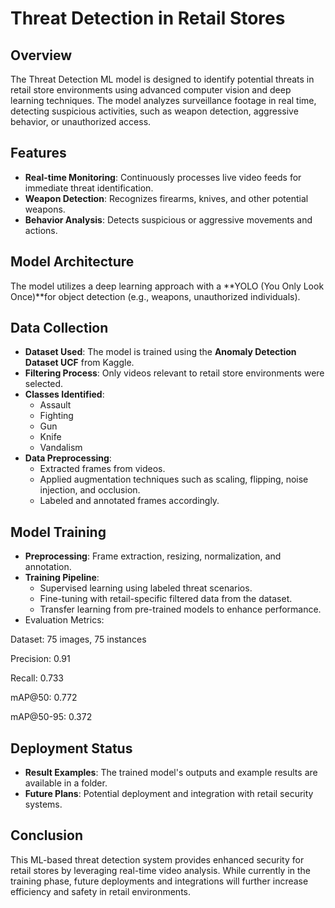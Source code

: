 # Threat Detection in Retail Stores

## Overview
The Threat Detection ML model is designed to identify potential threats in retail store environments using advanced computer vision and deep learning techniques. The model analyzes surveillance footage in real time, detecting suspicious activities, such as weapon detection, aggressive behavior, or unauthorized access.

## Features
- **Real-time Monitoring**: Continuously processes live video feeds for immediate threat identification.
- **Weapon Detection**: Recognizes firearms, knives, and other potential weapons.
- **Behavior Analysis**: Detects suspicious or aggressive movements and actions.

## Model Architecture
The model utilizes a deep learning approach with a **YOLO (You Only Look Once)**for object detection (e.g., weapons, unauthorized individuals).

## Data Collection
- **Dataset Used**: The model is trained using the **Anomaly Detection Dataset UCF** from Kaggle.
- **Filtering Process**: Only videos relevant to retail store environments were selected.
- **Classes Identified**:
  - Assault
  - Fighting
  - Gun
  - Knife
  - Vandalism
- **Data Preprocessing**:
  - Extracted frames from videos.
  - Applied augmentation techniques such as scaling, flipping, noise injection, and occlusion.
  - Labeled and annotated frames accordingly.

## Model Training
- **Preprocessing**: Frame extraction, resizing, normalization, and annotation.
- **Training Pipeline**:
  - Supervised learning using labeled threat scenarios.
  - Fine-tuning with retail-specific filtered data from the dataset.
  - Transfer learning from pre-trained models to enhance performance.
- Evaluation Metrics:

Dataset: 75 images, 75 instances

Precision: 0.91

Recall: 0.733

mAP@50: 0.772

mAP@50-95: 0.372

## Deployment Status
- **Result Examples**: The trained model's outputs and example results are available in a folder.
- **Future Plans**: Potential deployment and integration with retail security systems.


## Conclusion
This ML-based threat detection system provides enhanced security for retail stores by leveraging real-time video analysis. While currently in the training phase, future deployments and integrations will further increase efficiency and safety in retail environments.

